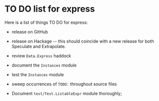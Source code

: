 TO DO list for express
======================

Here is a list of things TO DO for express:

* release on GitHub

* release on Hackage -- this should coincide with a new release for both
  Speculate and Extrapolate.


* review `Data.Express` haddock

* document the `Instances` module

* test the `Instances` module

* sweep occurrences of `TODO:` throughout source files

* Document `test/Test.ListableExpr` module thoroughly;


